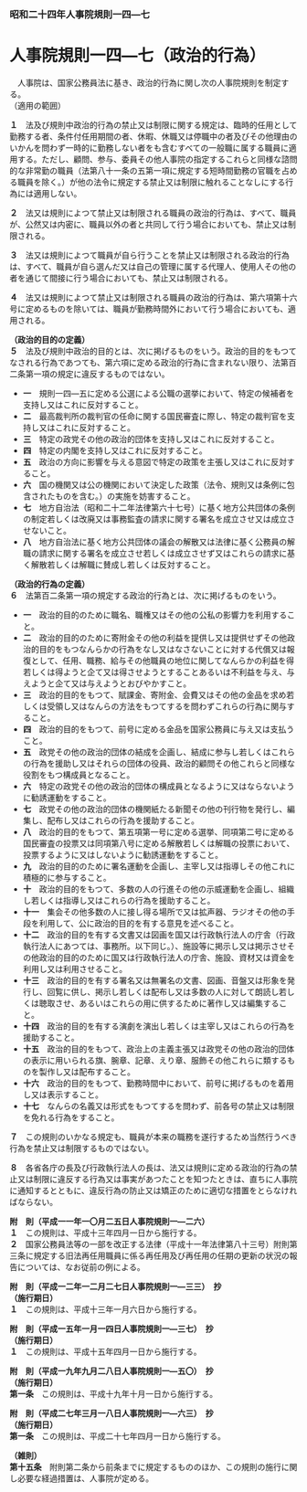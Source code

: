 ### 昭和二十四年人事院規則一四―七  
# 人事院規則一四―七（政治的行為）  
　人事院は、国家公務員法に基き、政治的行為に関し次の人事院規則を制定する。  
（適用の範囲）  
  
  
**１**　法及び規則中政治的行為の禁止又は制限に関する規定は、臨時的任用として勤務する者、条件付任用期間の者、休暇、休職又は停職中の者及びその他理由のいかんを問わず一時的に勤務しない者をも含むすべての一般職に属する職員に適用する。ただし、顧問、参与、委員その他人事院の指定するこれらと同様な諮問的な非常勤の職員（法第八十一条の五第一項に規定する短時間勤務の官職を占める職員を除く。）が他の法令に規定する禁止又は制限に触れることなしにする行為には適用しない。  
  
**２**　法又は規則によつて禁止又は制限される職員の政治的行為は、すべて、職員が、公然又は内密に、職員以外の者と共同して行う場合においても、禁止又は制限される。  
  
**３**　法又は規則によつて職員が自ら行うことを禁止又は制限される政治的行為は、すべて、職員が自ら選んだ又は自己の管理に属する代理人、使用人その他の者を通じて間接に行う場合においても、禁止又は制限される。  
  
**４**　法又は規則によつて禁止又は制限される職員の政治的行為は、第六項第十六号に定めるものを除いては、職員が勤務時間外において行う場合においても、適用される。  
  
**（政治的目的の定義）**  
**５**　法及び規則中政治的目的とは、次に掲げるものをいう。政治的目的をもつてなされる行為であつても、第六項に定める政治的行為に含まれない限り、法第百二条第一項の規定に違反するものではない。  
* **一**　規則一四―五に定める公選による公職の選挙において、特定の候補者を支持し又はこれに反対すること。  
* **二**　最高裁判所の裁判官の任命に関する国民審査に際し、特定の裁判官を支持し又はこれに反対すること。  
* **三**　特定の政党その他の政治的団体を支持し又はこれに反対すること。  
* **四**　特定の内閣を支持し又はこれに反対すること。  
* **五**　政治の方向に影響を与える意図で特定の政策を主張し又はこれに反対すること。  
* **六**　国の機関又は公の機関において決定した政策（法令、規則又は条例に包含されたものを含む。）の実施を妨害すること。  
* **七**　地方自治法（昭和二十二年法律第六十七号）に基く地方公共団体の条例の制定若しくは改廃又は事務監査の請求に関する署名を成立させ又は成立させないこと。  
* **八**　地方自治法に基く地方公共団体の議会の解散又は法律に基く公務員の解職の請求に関する署名を成立させ若しくは成立させず又はこれらの請求に基く解散若しくは解職に賛成し若しくは反対すること。  
  
**（政治的行為の定義）**  
**６**　法第百二条第一項の規定する政治的行為とは、次に掲げるものをいう。  
* **一**　政治的目的のために職名、職権又はその他の公私の影響力を利用すること。  
* **二**　政治的目的のために寄附金その他の利益を提供し又は提供せずその他政治的目的をもつなんらかの行為をなし又はなさないことに対する代償又は報復として、任用、職務、給与その他職員の地位に関してなんらかの利益を得若しくは得ようと企て又は得させようとすることあるいは不利益を与え、与えようと企て又は与えようとおびやかすこと。  
* **三**　政治的目的をもつて、賦課金、寄附金、会費又はその他の金品を求め若しくは受領し又はなんらの方法をもつてするを問わずこれらの行為に関与すること。  
* **四**　政治的目的をもつて、前号に定める金品を国家公務員に与え又は支払うこと。  
* **五**　政党その他の政治的団体の結成を企画し、結成に参与し若しくはこれらの行為を援助し又はそれらの団体の役員、政治的顧問その他これらと同様な役割をもつ構成員となること。  
* **六**　特定の政党その他の政治的団体の構成員となるように又はならないように勧誘運動をすること。  
* **七**　政党その他の政治的団体の機関紙たる新聞その他の刊行物を発行し、編集し、配布し又はこれらの行為を援助すること。  
* **八**　政治的目的をもつて、第五項第一号に定める選挙、同項第二号に定める国民審査の投票又は同項第八号に定める解散若しくは解職の投票において、投票するように又はしないように勧誘運動をすること。  
* **九**　政治的目的のために署名運動を企画し、主宰し又は指導しその他これに積極的に参与すること。  
* **十**　政治的目的をもつて、多数の人の行進その他の示威運動を企画し、組織し若しくは指導し又はこれらの行為を援助すること。  
* **十一**　集会その他多数の人に接し得る場所で又は拡声器、ラジオその他の手段を利用して、公に政治的目的を有する意見を述べること。  
* **十二**　政治的目的を有する文書又は図画を国又は行政執行法人の庁舎（行政執行法人にあつては、事務所。以下同じ。）、施設等に掲示し又は掲示させその他政治的目的のために国又は行政執行法人の庁舎、施設、資材又は資金を利用し又は利用させること。  
* **十三**　政治的目的を有する署名又は無署名の文書、図画、音盤又は形象を発行し、回覧に供し、掲示し若しくは配布し又は多数の人に対して朗読し若しくは聴取させ、あるいはこれらの用に供するために著作し又は編集すること。  
* **十四**　政治的目的を有する演劇を演出し若しくは主宰し又はこれらの行為を援助すること。  
* **十五**　政治的目的をもつて、政治上の主義主張又は政党その他の政治的団体の表示に用いられる旗、腕章、記章、えり章、服飾その他これらに類するものを製作し又は配布すること。  
* **十六**　政治的目的をもつて、勤務時間中において、前号に掲げるものを着用し又は表示すること。  
* **十七**　なんらの名義又は形式をもつてするを問わず、前各号の禁止又は制限を免れる行為をすること。  
  
**７**　この規則のいかなる規定も、職員が本来の職務を遂行するため当然行うべき行為を禁止又は制限するものではない。  
  
**８**　各省各庁の長及び行政執行法人の長は、法又は規則に定める政治的行為の禁止又は制限に違反する行為又は事実があつたことを知つたときは、直ちに人事院に通知するとともに、違反行為の防止又は矯正のために適切な措置をとらなければならない。  
  
**附　則（平成一一年一〇月二五日人事院規則一―二六）**  
**１**　この規則は、平成十三年四月一日から施行する。  
**２**　国家公務員法等の一部を改正する法律（平成十一年法律第八十三号）附則第三条に規定する旧法再任用職員に係る再任用及び再任用の任期の更新の状況の報告については、なお従前の例による。  
  
**附　則（平成一二年一二月二七日人事院規則一―三三）　抄**  
**（施行期日）**  
**１**　この規則は、平成十三年一月六日から施行する。  
  
**附　則（平成一五年一月一四日人事院規則一―三七）　抄**  
**（施行期日）**  
**１**　この規則は、平成十五年四月一日から施行する。  
  
**附　則（平成一九年九月二八日人事院規則一―五〇）　抄**  
**（施行期日）**  
**第一条**　この規則は、平成十九年十月一日から施行する。  
  
**附　則（平成二七年三月一八日人事院規則一―六三）　抄**  
**（施行期日）**  
**第一条**　この規則は、平成二十七年四月一日から施行する。  
  
**（雑則）**  
**第十五条**　附則第二条から前条までに規定するもののほか、この規則の施行に関し必要な経過措置は、人事院が定める。  
  

